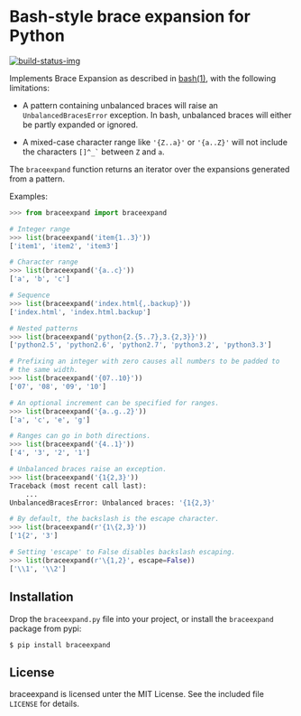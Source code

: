 # Bash-style brace expansion for Python

[![build-status-img]][build-status-url]

Implements Brace Expansion as described in [bash(1)][1], with the following
limitations:

  * A pattern containing unbalanced braces will raise an
    `UnbalancedBracesError` exception. In bash, unbalanced braces will either
    be partly expanded or ignored.

  * A mixed-case character range like `'{Z..a}'` or `'{a..Z}'` will not
    include the characters `` []^_` `` between `Z` and `a`.

The `braceexpand` function returns an iterator over the expansions generated
from a pattern.

Examples:

~~~python
>>> from braceexpand import braceexpand

# Integer range
>>> list(braceexpand('item{1..3}'))
['item1', 'item2', 'item3']

# Character range
>>> list(braceexpand('{a..c}'))
['a', 'b', 'c']

# Sequence
>>> list(braceexpand('index.html{,.backup}'))
['index.html', 'index.html.backup']

# Nested patterns
>>> list(braceexpand('python{2.{5..7},3.{2,3}}'))
['python2.5', 'python2.6', 'python2.7', 'python3.2', 'python3.3']

# Prefixing an integer with zero causes all numbers to be padded to
# the same width.
>>> list(braceexpand('{07..10}'))
['07', '08', '09', '10']

# An optional increment can be specified for ranges.
>>> list(braceexpand('{a..g..2}'))
['a', 'c', 'e', 'g']

# Ranges can go in both directions.
>>> list(braceexpand('{4..1}'))
['4', '3', '2', '1']

# Unbalanced braces raise an exception.
>>> list(braceexpand('{1{2,3}'))
Traceback (most recent call last):
    ...
UnbalancedBracesError: Unbalanced braces: '{1{2,3}'

# By default, the backslash is the escape character.
>>> list(braceexpand(r'{1\{2,3}'))
['1{2', '3']

# Setting 'escape' to False disables backslash escaping.
>>> list(braceexpand(r'\{1,2}', escape=False))
['\\1', '\\2']
~~~

## Installation

Drop the `braceexpand.py` file into your project, or install the
`braceexpand` package from pypi:

    $ pip install braceexpand

## License

braceexpand is licensed unter the MIT License. See the included file `LICENSE`
for details.

[1]: http://man7.org/linux/man-pages/man1/bash.1.html#EXPANSION
[build-status-url]: https://travis-ci.org/trendels/braceexpand
[build-status-img]: https://travis-ci.org/trendels/braceexpand.svg
